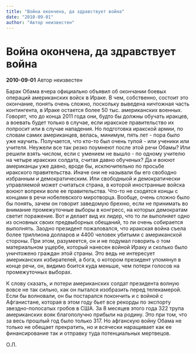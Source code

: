 ```yaml
---
title: "Война окончена, да здравствует война"
date: "2010-09-01"
author: "Автор неизвестен"
---
```


# Война окончена, да здравствует война

**2010-09-01** Автор неизвестен

Барак Обама вчера официально объявил об окончании боевых операций американских войск в Ираке. В чем, собственно, состоит это окончание, понять очень сложно, поскольку выведена ничтожная часть контингента, в Ираке остается более 50 тыс. американских военных. Говорят, что до конца 2011 года они, будто бы должны обучать иракцев, а воевать будет только в случае, если иракское правительство их попросит или в случае нападения. Но подготовка иракской армии, по словам самих американцев, велась, минимум, пять лет - пора было уже научить. Получается, что кто-то был очень тупой - или ученики или учителя. Неужели все так резко поумнеют после этой речи Обамы? Или решили взять числом, если с умением не вышло - по одному учителю на четыре иракских солдата, считая давно обученых? Да и воюют американцы уже давно, вроде бы, исключительно по просьбе иракского правительства. Иначе они не называли бы его свободно избранным и демократическим. Или свободныой и демократически управляемой может считаться страна, в которой иностранные войска воюют вопреки воле ее правительства. Что-то не сходятся концы с концами в речи нобелевского миротворца. Вообще, очень сложно было бы понять, зачем он говорит заведомую брехню, если не принимать во внимание промежуточные выборы в конгресс, на которых демократам светит поражение. Вот и делает вид их лидер, что то ли выполняет одно из основных своих предвыборных обещаний, то ли очень собирается выполнять. Заодно президент пожаловался, что иракская война съела более триллиона долларов и 4400 человек убитыми с американской стороны. При этом, разумеется, он и не подумал говорить о том материальном ущербе, который нанесен войной Ираку и сколько было уничтожено граждан этой страны. Это ведь не интересует американских избирателей, а бога, о котором президент упомянул в конце речи, он, видимо боится куда меньше, чем потери голосов на промежуточных выборах.

К слову сказать, и потери американских солдат президента волную вовсе не так сильно, как он пытался изобразить перед телекамерой. Если бы волновали, он бы постарался покончить и с войной с Афганистане, которая в этом году бьет все рекорды по экспорту звездно-полосатых гробов в США. За 8 месяцев этого года 322 трупа американских вояк благополучно прибыли на родину. Это при том, что за весь прошлый год было только 317. Но афганскую войну Обама не только не обещает прекратить, но и всячески наращивает как ее финансирование так и отправку туда потенциальных мертвецов.

О.Л.
